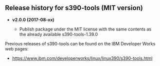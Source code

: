 Release history for s390-tools (MIT version)
--------------------------------------------

* __v2.0.0 (2017-08-xx)__

  - Publish package under the MIT license with the same contents as
    the already available s390-tools-1.39.0

Previous releases of s390-tools can be found on the IBM Developer Works web pages:

  - https://www.ibm.com/developerworks/linux/linux390/s390-tools.html
